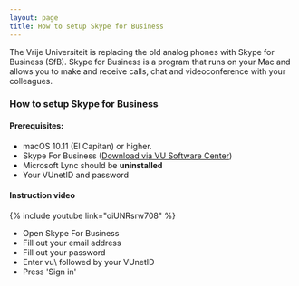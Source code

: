 ```yaml
---
layout: page
title: How to setup Skype for Business
---
```


The Vrije Universiteit is replacing the old analog phones with Skype for Business (SfB). Skype for Business is a program that runs on your Mac and allows you to make and receive calls, chat and videoconference with your colleagues.

### How to setup Skype for Business

#### Prerequisites:

 * macOS 10.11 (El Capitan) or higher.
 * Skype For Business ([Download via VU Software Center](munki://detail-SkypeForBusiness))
 * Microsoft Lync should be **uninstalled**
 * Your VUnetID and password

#### Instruction video

{% include youtube link="oiUNRsrw708" %}

* Open Skype For Business
* Fill out your email address
* Fill out your password
* Enter vu\ followed by your VUnetID
* Press 'Sign in'
